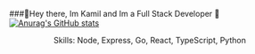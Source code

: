 ###👋Hey there, Im Kamil and Im a Full Stack Developer 👋
[![Anurag's GitHub stats](https://github-readme-stats.vercel.app/api?username=Avngarde)](https://github.com/anuraghazra/github-readme-stats)
<p align="center">Skills: Node, Express, Go, React, TypeScript, Python</a>
<!--
**Avngarde/Avngarde** is a ✨ _special_ ✨ repository because its `README.md` (this file) appears on your GitHub profile.

Here are some ideas to get you started:

- 🔭 I’m currently working on ...
- 🌱 I’m currently learning ...
- 👯 I’m looking to collaborate on ...
- 🤔 I’m looking for help with ...
- 💬 Ask me about ...
- 📫 How to reach me: ...
- 😄 Pronouns: ...
- ⚡ Fun fact: ...
-->

